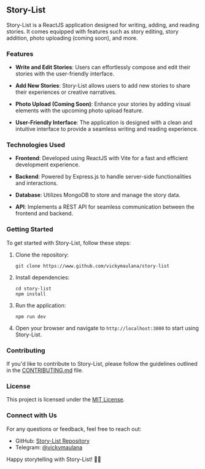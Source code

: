 ## Story-List

Story-List is a ReactJS application designed for writing, adding, and reading stories. It comes equipped with features such as story editing, story addition, photo uploading (coming soon), and more.

### Features

- **Write and Edit Stories**: Users can effortlessly compose and edit their stories with the user-friendly interface.

- **Add New Stories**: Story-List allows users to add new stories to share their experiences or creative narratives.

- **Photo Upload (Coming Soon)**: Enhance your stories by adding visual elements with the upcoming photo upload feature.

- **User-Friendly Interface**: The application is designed with a clean and intuitive interface to provide a seamless writing and reading experience.

### Technologies Used

- **Frontend**: Developed using ReactJS with Vite for a fast and efficient development experience.

- **Backend**: Powered by Express.js to handle server-side functionalities and interactions.

- **Database**: Utilizes MongoDB to store and manage the story data.

- **API**: Implements a REST API for seamless communication between the frontend and backend.

### Getting Started

To get started with Story-List, follow these steps:

1. Clone the repository:
   ```
   git clone https://www.github.com/vickymaulana/story-list
   ```

2. Install dependencies:
   ```
   cd story-list
   npm install
   ```

3. Run the application:
   ```
   npm run dev
   ```

4. Open your browser and navigate to `http://localhost:3000` to start using Story-List.

### Contributing

If you'd like to contribute to Story-List, please follow the guidelines outlined in the [CONTRIBUTING.md](CONTRIBUTING.md) file.

### License

This project is licensed under the [MIT License](LICENSE).

### Connect with Us

For any questions or feedback, feel free to reach out:

- GitHub: [Story-List Repository](https://www.github.com/vickymaulana/story-list)
- Telegram: [@vickymaulana](https://t.me/vickymaulana)

Happy storytelling with Story-List! 📖✨